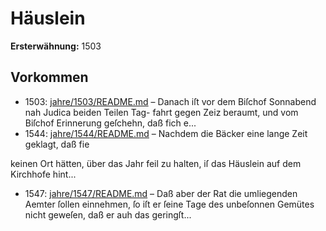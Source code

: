 # Häuslein

**Ersterwähnung:** 1503

## Vorkommen
- 1503: [jahre/1503/README.md](../jahre/1503/README.md) – Danach iſt vor
dem Biſchof Sonnabend nah Judica beiden Teilen Tag-
fahrt gegen Zeiz beraumt, und vom Biſchof Erinnerung
geſchehn, daß fich e...
- 1544: [jahre/1544/README.md](../jahre/1544/README.md) – Nachdem die Bäcker eine lange Zeit geklagt, daß fie

keinen Ort hätten, über das Jahr feil zu halten, iſ das
Häuslein auf dem Kirchhofe hint...
- 1547: [jahre/1547/README.md](../jahre/1547/README.md) – Daß aber der Rat die umliegenden Aemter ſollen
einnehmen, ſo iſt er ſeine Tage des unbeſonnen Gemütes
nicht geweſen, daß er auh das geringſt...
